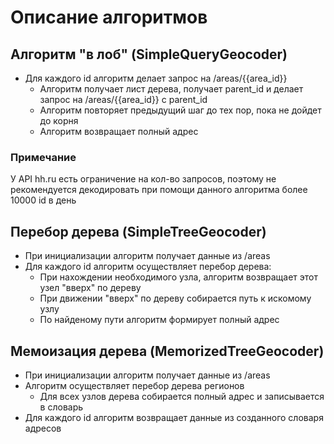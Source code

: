 # Описание алгоритмов

## Алгоритм "в лоб" (SimpleQueryGeocoder)
- Для каждого id алгоритм делает запрос на /areas/{{area_id}}
  - Алгоритм получает лист дерева, получает parent_id и делает запрос на /areas/{{area_id}} с parent_id
  - Алгоритм повторяет предыдущий шаг до тех пор, пока не дойдет до корня
  - Алгоритм возвращает полный адрес

### Примечание
У API hh.ru есть ограничение на кол-во запросов, поэтому не рекомендуется декодировать при помощи данного алгоритма более 10000 id в день

## Перебор дерева (SimpleTreeGeocoder)
- При инициализации алгоритм получает данные из /areas
- Для каждого id алгоритм осуществляет перебор дерева:
  - При нахождении необходимого узла, алгоритм возвращает этот узел "вверх" по дереву
  - При движении "вверх" по дереву собирается путь к искомому узлу
  - По найденому пути алгоритм формирует полный адрес

## Мемоизация дерева (MemorizedTreeGeocoder)
- При инициализации алгоритм получает данные из /areas
- Алгоритм осуществляет перебор дерева регионов
  - Для всех узлов дерева собирается полный адрес и записывается в словарь
- Для каждого id алгоритм возвращает данные из созданного словаря адресов